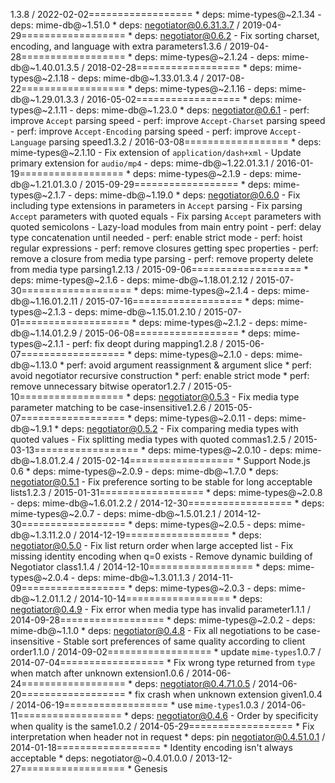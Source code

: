 1.3.8 / 2022-02-02==================  * deps: mime-types@~2.1.34    - deps: mime-db@~1.51.0  * deps: negotiator@0.6.31.3.7 / 2019-04-29==================  * deps: negotiator@0.6.2    - Fix sorting charset, encoding, and language with extra parameters1.3.6 / 2019-04-28==================  * deps: mime-types@~2.1.24    - deps: mime-db@~1.40.01.3.5 / 2018-02-28==================  * deps: mime-types@~2.1.18    - deps: mime-db@~1.33.01.3.4 / 2017-08-22==================  * deps: mime-types@~2.1.16    - deps: mime-db@~1.29.01.3.3 / 2016-05-02==================  * deps: mime-types@~2.1.11    - deps: mime-db@~1.23.0  * deps: negotiator@0.6.1    - perf: improve `Accept` parsing speed    - perf: improve `Accept-Charset` parsing speed    - perf: improve `Accept-Encoding` parsing speed    - perf: improve `Accept-Language` parsing speed1.3.2 / 2016-03-08==================  * deps: mime-types@~2.1.10    - Fix extension of `application/dash+xml`    - Update primary extension for `audio/mp4`    - deps: mime-db@~1.22.01.3.1 / 2016-01-19==================  * deps: mime-types@~2.1.9    - deps: mime-db@~1.21.01.3.0 / 2015-09-29==================  * deps: mime-types@~2.1.7    - deps: mime-db@~1.19.0  * deps: negotiator@0.6.0    - Fix including type extensions in parameters in `Accept` parsing    - Fix parsing `Accept` parameters with quoted equals    - Fix parsing `Accept` parameters with quoted semicolons    - Lazy-load modules from main entry point    - perf: delay type concatenation until needed    - perf: enable strict mode    - perf: hoist regular expressions    - perf: remove closures getting spec properties    - perf: remove a closure from media type parsing    - perf: remove property delete from media type parsing1.2.13 / 2015-09-06===================  * deps: mime-types@~2.1.6    - deps: mime-db@~1.18.01.2.12 / 2015-07-30===================  * deps: mime-types@~2.1.4    - deps: mime-db@~1.16.01.2.11 / 2015-07-16===================  * deps: mime-types@~2.1.3    - deps: mime-db@~1.15.01.2.10 / 2015-07-01===================  * deps: mime-types@~2.1.2    - deps: mime-db@~1.14.01.2.9 / 2015-06-08==================  * deps: mime-types@~2.1.1    - perf: fix deopt during mapping1.2.8 / 2015-06-07==================  * deps: mime-types@~2.1.0    - deps: mime-db@~1.13.0  * perf: avoid argument reassignment & argument slice  * perf: avoid negotiator recursive construction  * perf: enable strict mode  * perf: remove unnecessary bitwise operator1.2.7 / 2015-05-10==================  * deps: negotiator@0.5.3    - Fix media type parameter matching to be case-insensitive1.2.6 / 2015-05-07==================  * deps: mime-types@~2.0.11    - deps: mime-db@~1.9.1  * deps: negotiator@0.5.2    - Fix comparing media types with quoted values    - Fix splitting media types with quoted commas1.2.5 / 2015-03-13==================  * deps: mime-types@~2.0.10    - deps: mime-db@~1.8.01.2.4 / 2015-02-14==================  * Support Node.js 0.6  * deps: mime-types@~2.0.9    - deps: mime-db@~1.7.0  * deps: negotiator@0.5.1    - Fix preference sorting to be stable for long acceptable lists1.2.3 / 2015-01-31==================  * deps: mime-types@~2.0.8    - deps: mime-db@~1.6.01.2.2 / 2014-12-30==================  * deps: mime-types@~2.0.7    - deps: mime-db@~1.5.01.2.1 / 2014-12-30==================  * deps: mime-types@~2.0.5    - deps: mime-db@~1.3.11.2.0 / 2014-12-19==================  * deps: negotiator@0.5.0    - Fix list return order when large accepted list    - Fix missing identity encoding when q=0 exists    - Remove dynamic building of Negotiator class1.1.4 / 2014-12-10==================  * deps: mime-types@~2.0.4    - deps: mime-db@~1.3.01.1.3 / 2014-11-09==================  * deps: mime-types@~2.0.3    - deps: mime-db@~1.2.01.1.2 / 2014-10-14==================  * deps: negotiator@0.4.9    - Fix error when media type has invalid parameter1.1.1 / 2014-09-28==================  * deps: mime-types@~2.0.2    - deps: mime-db@~1.1.0  * deps: negotiator@0.4.8    - Fix all negotiations to be case-insensitive    - Stable sort preferences of same quality according to client order1.1.0 / 2014-09-02==================  * update `mime-types`1.0.7 / 2014-07-04==================  * Fix wrong type returned from `type` when match after unknown extension1.0.6 / 2014-06-24==================  * deps: negotiator@0.4.71.0.5 / 2014-06-20================== * fix crash when unknown extension given1.0.4 / 2014-06-19==================  * use `mime-types`1.0.3 / 2014-06-11==================  * deps: negotiator@0.4.6    - Order by specificity when quality is the same1.0.2 / 2014-05-29==================  * Fix interpretation when header not in request  * deps: pin negotiator@0.4.51.0.1 / 2014-01-18==================  * Identity encoding isn't always acceptable  * deps: negotiator@~0.4.01.0.0 / 2013-12-27==================  * Genesis